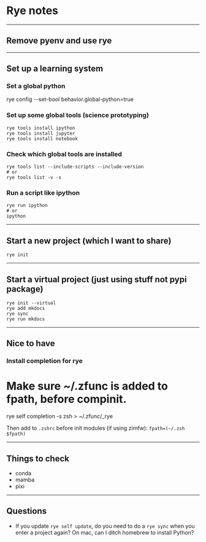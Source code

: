 # Rye notes

---

## Remove pyenv and use rye

---

## Set up a learning system

### Set a global python
rye config --set-bool behavior.global-python=true

### Set up some global tools (science prototyping)

```
rye tools install ipython
rye tools install jupyter
rye tools install notebook
```

### Check which global tools are installed
```
rye tools list --include-scripts --include-version
# or
rye tools list -v -s
```
### Run a script like ipython
```
rye run ipython
# or 
ipython
```
---

## Start a new project (which I want to share)
```
rye init
```

---

## Start a virtual project (just using stuff not pypi package)

```
rye init --virtual
rye add mkdocs
rye sync
rye run mkdocs
```
---

## Nice to have

### Install completion for rye

# Make sure ~/.zfunc is added to fpath, before compinit.
rye self completion -s zsh > ~/.zfunc/_rye

Then add to `.zshrc` before init modules (if using zimfw):  `fpath=(~/.zsh $fpath)`

---

## Things to check

- conda
- mamba
- pixi

---

## Questions

- If you update `rye self update`, do you need to do a `rye sync` when you enter a project again?
On mac, can I ditch homebrew to install Python?
